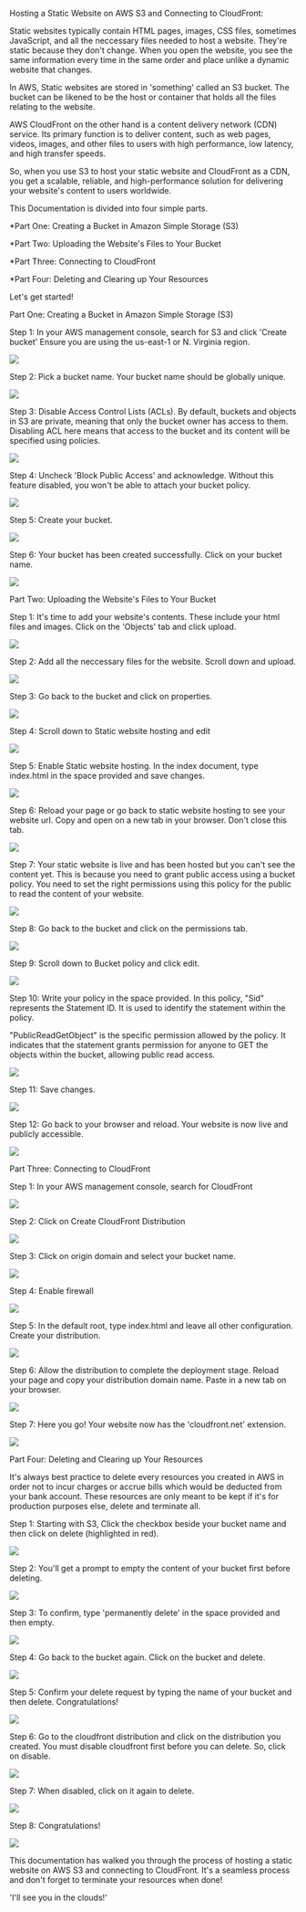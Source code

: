 Hosting a Static Website on AWS S3 and Connecting to CloudFront:

Static websites typically contain HTML pages, images, CSS files, sometimes JavaScript, and all the neccessary files needed to host a website. They're static because they don't change. When you open the website, you see the same information every time in the same order and place unlike a dynamic website that changes.

In AWS, Static websites are stored in 'something' called an S3 bucket. The bucket can be likened to be the host or container that holds all the files relating to the website.

AWS CloudFront on the other hand is a content delivery network (CDN) service. Its primary function is to deliver content, such as web pages, videos, images, and other files to users with high performance, low latency, and high transfer speeds.

So, when you use S3 to host your static website and CloudFront as a CDN, you get a scalable, reliable, and high-performance solution for delivering your website's content to users worldwide. 

This Documentation is divided into four simple parts.

*Part One: Creating a Bucket in Amazon Simple Storage (S3)

*Part Two: Uploading the Website's Files to Your Bucket

*Part Three: Connecting to CloudFront

*Part Four: Deleting and Clearing up Your Resources


Let's get started!

Part One: Creating a Bucket in Amazon Simple Storage (S3)

Step 1: In your AWS management console, search for S3 and click 'Create bucket' Ensure you are using the us-east-1 or N. Virginia region. 

![](./Screenshots/Step%201.jpg)

Step 2: Pick a bucket name. Your bucket name should be globally unique. 

![](./Screenshots/Step%202.JPG)

Step 3: Disable Access Control Lists (ACLs). By default, buckets and objects in S3 are private, meaning that only the bucket owner has access to them. Disabling ACL here means that access to the bucket and its content will be specified using policies. 

![](./Screenshots/Step%203.JPG)

Step 4: Uncheck 'Block Public Access' and acknowledge. Without this feature disabled, you won't be able to attach your bucket policy.

![](./Screenshots/Step%204.jpg)

Step 5: Create your bucket. 

![](./Screenshots/Step%205.JPG)

Step 6: Your bucket has been created successfully. Click on your bucket name.

![](./Screenshots/Step%206.JPG)

Part Two: Uploading the Website's Files to Your Bucket 

Step 1: It's time to add your website's contents. These include your html files and images. Click on the 'Objects' tab and click upload. 

![](./Screenshots/Step%207.jpg)

Step 2: Add all the neccessary files for the website. Scroll down and upload. 

![](./Screenshots/Step%208.jpg)
 

Step 3: Go back to the bucket and click on properties.

![](./Screenshots/Step%209.JPG)

Step 4: Scroll down to Static website hosting and edit 

![](./Screenshots/Step%2010.jpg)

Step 5: Enable Static website hosting. In the index document, type index.html in the space provided and save changes. 

![](./Screenshots/Step%2011.JPG)

Step 6: Reload your page or go back to static website hosting to see your website url. Copy and open on a new tab in your browser. Don't close this tab. 

![](./Screenshots/Step%2012.JPG)

Step 7: Your static website is live and has been hosted but you can't see the content yet. This is because you need to grant public access using a bucket policy. You need to set the right permissions using this policy for the public to read the content of your website.

![](./Screenshots/Step%2013.JPG)

Step 8: Go back to the bucket and click on the permissions tab.

![](./Screenshots/Step%2014a.JPG)

Step 9: Scroll down to Bucket policy and click edit. 

![](./Screenshots/Step%2014.JPG)

Step 10: Write your policy in the space provided. In this policy, "Sid" represents the Statement ID. It is used to identify the statement within the policy.

"PublicReadGetObject" is the specific permission allowed by the policy. It indicates that the statement grants permission for anyone to GET the objects within the bucket, allowing public read access.

![](./Screenshots/Step%2015.JPG)

Step 11: Save changes.

![](./Screenshots/Step%2015b.jpg)

Step 12: Go back to your browser and reload. Your website is now live and publicly accessible. 

![](./Screenshots/Step%2016.jpg)

Part Three: Connecting to CloudFront

Step 1: In your AWS management console, search for CloudFront

![](./Screenshots/Step%2017.JPG)

Step 2: Click on Create CloudFront Distribution

![](./Screenshots/Step%2018.jpg)

Step 3: Click on origin domain and select your bucket name.  

![](./Screenshots/Step%2019.jpg)

Step 4: Enable firewall

![](./Screenshots/Step%2020.JPG)

Step 5: In the default root, type index.html and leave all other configuration. Create your distribution.

![](./Screenshots/Step%2021.jpg)

Step 6: Allow the distribution to complete the deployment stage. Reload your page and copy your distribution domain name. Paste in a new tab on your browser.

![](./Screenshots/Step%2022.jpg)

Step 7: Here you go! Your website now has the 'cloudfront.net' extension.

![](./Screenshots/Step%2023.jpg)

Part Four: Deleting and Clearing up Your Resources

It's always best practice to delete every resources you created in AWS in order not to incur charges or accrue bills which would be deducted from your bank account. These resources are only meant to be kept if it's for production purposes else, delete and terminate all.

Step 1: Starting with S3, Click the checkbox beside your bucket name and then click on delete (highlighted in red).

![](./Screenshots/Step%2024.jpg)

Step 2: You'll get a prompt to empty the content of your bucket first before deleting. 

![](./Screenshots/Step%2025.jpg)

Step 3: To confirm, type 'permanently delete' in the space provided and then empty.

![](./Screenshots/Step%2026.jpg)

Step 4: Go back to the bucket again. Click on the bucket and delete.

![](./Screenshots/Step%2027.JPG)

Step 5: Confirm your delete request by typing the name of your bucket and then delete. Congratulations!

![](./Screenshots/Step%2028.JPG)

Step 6: Go to the cloudfront distribution and click on the distribution you created. You must disable cloudfront first before you can delete. So, click on disable.

![](./Screenshots/Step%2029.jpg)

Step 7: When disabled, click on it again to delete.

![](./Screenshots/Step%2030.jpg)

Step 8: Congratulations!

![](./Screenshots/Step%2031.JPG)

This documentation has walked you through the process of hosting a static website on AWS S3 and connecting to CloudFront. It's a seamless process and don't forget to terminate your resources when done!

'I'll see you in the clouds!'